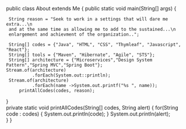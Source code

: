 
public class About extends Me {
  public static void main(String[] args) {
  
     String reason = "Seek to work in a settings that will dare me extra...\n 
     and at the same time as allowing me to add to the sustained...\n
     enlargement and achievment of the organization..";
     
     String[] codes = {"Java", "HTML", "CSS", "Thymleaf", "Javascript", "React"};
     String[] tools = {"Maven", "Hibernate", "Agile", "STS"};
     String[] architecture = {"Microservices","Design System Pattern","Spring MVC","Spring Boot"};
	Stream.of(architecture)
	          .forEach(System.out::println);    
	 Stream.of(architecture)
              .forEach(name ->System.out.printf("%s ", name));    
	     printAllCodes(codes, reason); 
  }   
	  private static void printAllCodes(String[] codes, String alert) {
		  for(String code : codes) {
		      System.out.println(code);
		  }
		  System.out.println(alert);	
	 }
}


